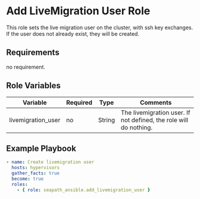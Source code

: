 # Add LiveMigration User Role

This role sets the live migration user on the cluster, with ssh key exchanges.
If the user does not already exist, they will be created.

## Requirements

no requirement.

## Role Variables

| Variable                | Required | Type   | Comments                                                           |
|-------------------------|----------|--------|--------------------------------------------------------------------|
| livemigration_user      | no       | String | The livemigration user. If not defined, the role will do nothing.  |


## Example Playbook

```yaml
- name: Create livemigration user
  hosts: hypervisors
  gather_facts: true
  become: true
  roles:
    - { role: seapath_ansible.add_livemigration_user }
```

